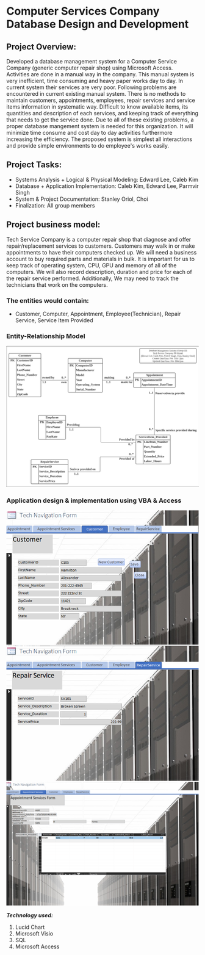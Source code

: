 # Computer Services Company Database Design and Development

## Project Overview:
Developed a database management system for a Computer Service Company (generic computer repair shop) using Microsoft Access. <br>
Activities are done in a manual way in the company. This manual system is very inefficient, time consuming and heavy paper works day to day. In current system their services are very poor. Following problems are encountered in current existing manual system. There is no methods to maintain customers, appointments, employees, repair services and service items information in systematic way. Difficult to know available items, its quantities and description of each services, and keeping track of everything that needs to get the service done. Due to all of these existing problems, a proper database mangement system is needed for this organization. It will minimize time consume and cost day to day activities furthermore increasing the efficiency. The proposed system is simplest
all interactions and provide simple environments to do employee's works easily.

## Project Tasks:
- Systems Analysis + Logical & Physical Modeling: Edward Lee, Caleb Kim
- Database + Application Implementation: Caleb Kim, Edward Lee, Parmvir Singh
- System & Project Documentation: Stanley Oriol, Choi
- Finalization: All group members
 
## Project business model:
Tech Service Company is a computer repair shop that diagnose and offer repair/replacement services to customers. Customers may walk in or make appointments to have their computers checked up. We will need a business account to buy required parts and materials in bulk. It is important for us to keep track of operating system, CPU, GPU and memory of all of the computers. We will also record description, duration and price for each of the repair service performed. Additionally, We may need to track the technicians that work on the computers.

### The entities would contain:
- Customer, Computer, Appointment, Employee(Technician), Repair Service, Service Item Provided

### Entity-Relationship Model

![dim](https://github.com/Eddlee97/Computer-Service-Company-Database-Design-and-Development/blob/77c82247fc1d3d1278386679f77cc34f000a543d/Database%20Design%20(ER%20model).png)

### Application design & implementation using VBA & Access
![Alt text](https://github.com/Eddlee97/Computer-Service-Company-Database-Design-and-Development/blob/2879460ce8b04312837cd9aef92df36e34bda363/Application%20Implementation/customer%20form.png)
![Alt text](https://github.com/Eddlee97/Computer-Service-Company-Database-Design-and-Development/blob/2879460ce8b04312837cd9aef92df36e34bda363/Application%20Implementation/repair%20service%20form.png)
![Alt text](https://github.com/Eddlee97/Computer-Service-Company-Database-Design-and-Development/blob/2879460ce8b04312837cd9aef92df36e34bda363/Application%20Implementation/appointment%20service%20form.png)

***Technology used:***<br>
1. Lucid Chart
2. Microsoft Visio
3. SQL
4. Microsoft Access

